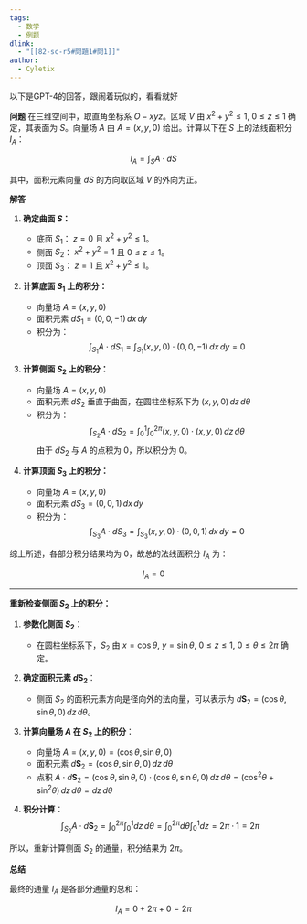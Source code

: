 ```yaml
---
tags:
  - 数学
  - 例题
dlink:
  - "[[82-sc-r5#問題1#問1]]"
author:
  - Cyletix
---
```

以下是GPT-4的回答，跟闹着玩似的，看看就好

**问题**
在三维空间中，取直角坐标系 $O-xyz$。区域 $V$ 由 $x^2 + y^2 \leq 1$, $0 \leq z \leq 1$ 确定，其表面为 $S$。向量场 $A$ 由 $A = (x, y, 0)$ 给出。计算以下在 $S$ 上的法线面积分 $I_A$：

$$
I_A = \int_S A \cdot dS
$$

其中，面积元素向量 $dS$ 的方向取区域 $V$ 的外向为正。

**解答**

1. **确定曲面 $S$：**
    - 底面 $S_1$： $z = 0$ 且 $x^2 + y^2 \leq 1$。
    - 侧面 $S_2$： $x^2 + y^2 = 1$ 且 $0 \leq z \leq 1$。
    - 顶面 $S_3$： $z = 1$ 且 $x^2 + y^2 \leq 1$。

2. **计算底面 $S_1$ 上的积分：**
    - 向量场 $A = (x, y, 0)$
    - 面积元素 $dS_1 = (0, 0, -1) \, dx \, dy$
    - 积分为：
    $$
    \int_{S_1} A \cdot dS_1 = \int_{S_1} (x, y, 0) \cdot (0, 0, -1) \, dx \, dy = 0
    $$

3. **计算侧面 $S_2$ 上的积分：**
    - 向量场 $A = (x, y, 0)$
    - 面积元素 $dS_2$ 垂直于曲面，在圆柱坐标系下为 $(x, y, 0) \, dz \, d\theta$
    - 积分为：
    $$
    \int_{S_2} A \cdot dS_2 = \int_{0}^{1} \int_{0}^{2\pi} (x, y, 0) \cdot (x, y, 0) \, dz \, d\theta
    $$
    由于 $dS_2$ 与 $A$ 的点积为 $0$，所以积分为 $0$。

4. **计算顶面 $S_3$ 上的积分：**
    - 向量场 $A = (x, y, 0)$
    - 面积元素 $dS_3 = (0, 0, 1) \, dx \, dy$
    - 积分为：
    $$
    \int_{S_3} A \cdot dS_3 = \int_{S_3} (x, y, 0) \cdot (0, 0, 1) \, dx \, dy = 0
    $$

综上所述，各部分积分结果均为 $0$，故总的法线面积分 $I_A$ 为：

$$
I_A = 0
$$



---
**重新检查侧面 $S_2$ 上的积分：**

1. **参数化侧面 $S_2$**：
    - 在圆柱坐标系下，$S_2$ 由 $x = \cos \theta$, $y = \sin \theta$, $0 \leq z \leq 1$, $0 \leq \theta \leq 2\pi$ 确定。

2. **确定面积元素 $d\mathbf{S}_2$**：
    - 侧面 $S_2$ 的面积元素方向是径向外的法向量，可以表示为 $d\mathbf{S}_2 = (\cos \theta, \sin \theta, 0) \, dz \, d\theta$。

3. **计算向量场 $A$ 在 $S_2$ 上的积分**：
    - 向量场 $A = (x, y, 0) = (\cos \theta, \sin \theta, 0)$
    - 面积元素 $d\mathbf{S}_2 = (\cos \theta, \sin \theta, 0) \, dz \, d\theta$
    - 点积 $A \cdot d\mathbf{S}_2 = (\cos \theta, \sin \theta, 0) \cdot (\cos \theta, \sin \theta, 0) \, dz \, d\theta = (\cos^2 \theta + \sin^2 \theta) \, dz \, d\theta = dz \, d\theta$

4. **积分计算**：
    $$
    \int_{S_2} A \cdot d\mathbf{S}_2 = \int_{0}^{2\pi} \int_{0}^{1} dz \, d\theta = \int_{0}^{2\pi} d\theta \int_{0}^{1} dz = 2\pi \cdot 1 = 2\pi
    $$

所以，重新计算侧面 $S_2$ 的通量，积分结果为 $2\pi$。

**总结**

最终的通量 $I_A$ 是各部分通量的总和：

$$
I_A = 0 + 2\pi + 0 = 2\pi
$$
